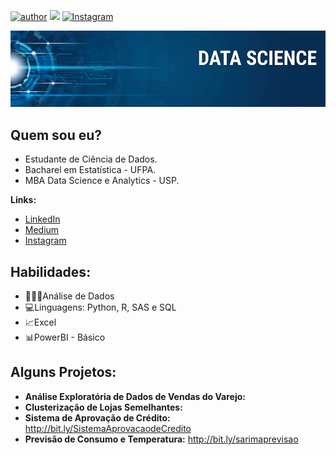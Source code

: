 [![author](https://img.shields.io/badge/author-Michelle-red.svg)](https://www.linkedin.com/in/michellecsantana) [![](https://img.shields.io/badge/python-3.7+-blue.svg)](https://www.python.org/downloads/release/python-365/) [![Instagram](https://img.shields.io/badge/Instagram-purple.svg)](https://www.instagram.com/michellesantana.ds/?hl=pt-br)

<p align="center">
  <img src="banner.png" >
</p>

## **Quem sou eu?**
* Estudante de Ciência de Dados.
* Bacharel em Estatística - UFPA.
* MBA Data Science e Analytics - USP.


**Links:**
* [LinkedIn](https://www.linkedin.com/in/michellecsantana)
* [Medium](https://medium.com/@michelle.santana)
* [Instagram](https://www.instagram.com/michelle.csantana/?hl=pt-br)


## **Habilidades:**
* 👩🏽‍💻Análise de Dados
* 💻Linguagens: Python, R, SAS e SQL
* 📈Excel
* 📊PowerBI - Básico


## Alguns Projetos:

* **Análise Exploratória de Dados de Vendas do Varejo:**
* **Clusterização de Lojas Semelhantes:**
* **Sistema de Aprovação de Crédito:** http://bit.ly/SistemaAprovacaodeCredito
* **Previsão de Consumo e Temperatura:** http://bit.ly/sarimaprevisao




